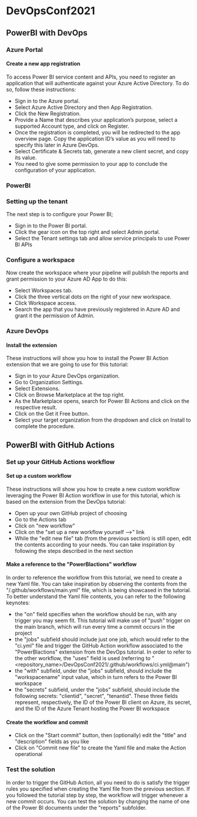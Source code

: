 # DevOpsConf2021
## PowerBI with DevOps
### Azure Portal
#### Create a new app registration
To access Power BI service content and APIs, you need to register an application that will authenticate against your Azure Active Directory. To do so, follow these instructions:
- Sign in to the Azure portal.
- Select Azure Active Directory and then App Registration.
- Click the New Registration.
- Provide a Name that describes your application’s purpose, select a supported Account type, and click on Register.
- Once the registration is completed, you will be redirected to the app overview page. Copy the application ID’s value as you will need to specify this later in Azure DevOps.
- Select Certificate & Secrets tab, generate a new client secret, and copy its value.
- You need to give some permission to your app to conclude the configuration of your application.
### PowerBI
### Setting up the tenant
The next step is to configure your Power BI;
- Sign in to the Power BI portal.
- Click the gear icon on the top right and select Admin portal.
- Select the Tenant settings tab and allow service principals to use Power BI APIs
### Configure a workspace
Now create the workspace where your pipeline will publish the reports and grant permission to your Azure AD App to do this:
- Select Workspaces tab.
- Click the three vertical dots on the right of your new workspace.
- Click Workspace access.
- Search the app that you have previously registered in Azure AD and grant it the permission of Admin.
### Azure DevOps
#### Install the extension
These instructions will show you how to install the Power BI Action extension that we are going to use for this tutorial:
- Sign in to your Azure DevOps organization.
- Go to Organization Settings.
- Select Extensions.
- Click on Browse Marketplace at the top right.
- As the Marketplace opens, search for Power BI Actions and click on the respective result.
- Click on the Get it Free button.
- Select your target organization from the dropdown and click on Install to complete the procedure.

## PowerBI with GitHub Actions
### Set up your GitHub Actions workflow
#### Set up a custom workflow
These instructions will show you how to create a new custom workflow leveraging the Power BI Action workflow in use for this tutorial, which is based on the extension from the DevOps tutorial:
- Open up your own GitHub project of choosing
- Go to the Actions tab
- Click on "new workflow"
- Click on the "set up a new workflow yourself -->" link
- While the "edit new file" tab (from the previous section) is still open, edit the contents according to your needs. You can take inspiration by following the steps described in the next section
#### Make a reference to the "PowerBIactions" workflow
In order to reference the workflow from this tutorial, we need to create a new Yaml file. You can take inspiration by observing the contents from the "/.github/workflows/main.yml" file, which is being showcased in the tutorial.
To better understand the Yaml file contents, you can refer to the following keynotes:
- the "on" field specifies when the workflow should be run, with any trigger you may seem fit. This tutorial will make use of "push" trigger on the main branch, which will run every time a commit occurs in the project
- the "jobs" subfield should include just one job, which would refer to the "ci.yml" file and trigger the GitHub Action workflow associated to the "PowerBIactions" extension from the DevOps tutorial. In order to refer to the other workflow, the "uses" field is used (referring to "<repository_name>/DevOpsConf2021/.github/workflows/ci.yml@main")
- the "with" subfield, under the "jobs" subfield, should include the "workspacename" input value, which in turn refers to the Power BI workspace
- the "secrets" subfield, under the "jobs" subfield, should include the following secrets: "clientid", "secret", "tenantid". These three fields represent, respectively, the ID of the Power BI client on Azure, its secret, and the ID of the Azure Tenant hosting the Power BI workspace
#### Create the workflow and commit
- Click on the "Start commit" button, then (optionally) edit the "title" and "description" fields as you like
- Click on "Commit new file" to create the Yaml file and make the Action operational
### Test the solution
In order to trigger the GitHub Action, all you need to do is satisfy the trigger rules you specified when creating the Yaml file from the previous section.
If you followed the tutorial step by step, the workflow will trigger whenever a new commit occurs. You can test the solution by changing the name of one of the Power BI documents under the "reports" subfolder. 
